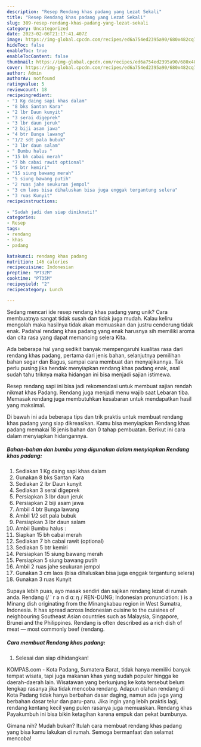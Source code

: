 ```yaml
---
description: "Resep Rendang khas padang yang Lezat Sekali"
title: "Resep Rendang khas padang yang Lezat Sekali"
slug: 309-resep-rendang-khas-padang-yang-lezat-sekali
category: Uncategorized
date: 2023-02-06T21:17:41.407Z
image: https://img-global.cpcdn.com/recipes/ed6a754ed2395a90/680x482cq70/rendang-khas-padang-foto-resep-utama.jpg
hideToc: false
enableToc: true
enableTocContent: false
thumbnail: https://img-global.cpcdn.com/recipes/ed6a754ed2395a90/680x482cq70/rendang-khas-padang-foto-resep-utama.jpg
cover: https://img-global.cpcdn.com/recipes/ed6a754ed2395a90/680x482cq70/rendang-khas-padang-foto-resep-utama.jpg
author: Admin
authorAv: notfound
ratingvalue: 5
reviewcount: 18
recipeingredient:
- "1 Kg daing sapi khas dalam"
- "8 bks Santan Kara"
- "2 lbr Daun kunyit"
- "3 serai digeprek"
- "3 lbr daun jeruk"
- "2 biji asam jawa"
- "4 btr Bunga lawang"
- "1/2 sdt pala bubuk"
- "3 lbr daun salam"
- " Bumbu halus "
- "15 bh cabai merah"
- "7 bh cabai rawit optional"
- "5 btr kemiri"
- "15 siung bawang merah"
- "5 siung bawang putih"
- "2 ruas jahe seukuran jempol"
- "3 cm laos bisa dihaluskan bisa juga enggak tergantung selera"
- "3 ruas Kunyit"
recipeinstructions:

- "Sudah jadi dan siap dinikmati!"
categories:
- Resep
tags:
- rendang
- khas
- padang

katakunci: rendang khas padang 
nutrition: 146 calories
recipecuisine: Indonesian
preptime: "PT32M"
cooktime: "PT35M"
recipeyield: "2"
recipecategory: Lunch

---
```





Sedang mencari ide resep rendang khas padang yang unik? Cara membuatnya sangat tidak susah dan tidak juga mudah. Kalau keliru mengolah maka hasilnya tidak akan memuaskan dan justru cenderung tidak enak. Padahal rendang khas padang yang enak harusnya sih memiliki aroma dan cita rasa yang dapat memancing selera Kita.





Ada beberapa hal yang sedikit banyak mempengaruhi kualitas rasa dari rendang khas padang, pertama dari jenis bahan, selanjutnya pemilihan bahan segar dan Bagus, sampai cara membuat dan menyajikannya. Tak perlu pusing jika hendak menyiapkan rendang khas padang enak,      asal sudah tahu triknya maka hidangan ini bisa menjadi sajian istimewa.














Resep rendang sapi ini bisa jadi rekomendasi untuk membuat sajian rendah nikmat khas Padang. Rendang juga menjadi menu wajib saat Lebaran tiba. Memasak rendang juga membutuhkan kesabaran untuk mendapatkan hasil yang maksimal.






Di bawah ini ada beberapa tips dan trik praktis untuk membuat rendang khas padang yang siap dikreasikan. Kamu bisa menyiapkan Rendang khas padang memakai 18 jenis bahan dan 0 tahap pembuatan. Berikut ini cara dalam menyiapkan hidangannya.

<!--inarticleads1-->

##### Bahan-bahan dan bumbu yang digunakan dalam menyiapkan Rendang khas padang:

1. Sediakan 1 Kg daing sapi khas dalam
1. Gunakan 8 bks Santan Kara
1. Sediakan 2 lbr Daun kunyit
1. Sediakan 3 serai digeprek
1. Persiapkan 3 lbr daun jeruk
1. Persiapkan 2 biji asam jawa
1. Ambil 4 btr Bunga lawang
1. Ambil 1/2 sdt pala bubuk
1. Persiapkan 3 lbr daun salam
1. Ambil  Bumbu halus :
1. Siapkan 15 bh cabai merah
1. Sediakan 7 bh cabai rawit (optional)
1. Sediakan 5 btr kemiri
1. Persiapkan 15 siung bawang merah
1. Persiapkan 5 siung bawang putih
1. Ambil 2 ruas jahe seukuran jempol
1. Gunakan 3 cm laos (bisa dihaluskan bisa juga enggak tergantung selera)
1. Gunakan 3 ruas Kunyit


Supaya lebih puas, ayo masak sendiri dan sajikan rendang lezat di rumah anda. Rendang (/ ˈ r ə n d ɑː ŋ / REN-DUNG; Indonesian pronunciation: ) is a Minang dish originating from the Minangkabau region in West Sumatra, Indonesia. It has spread across Indonesian cuisine to the cuisines of neighbouring Southeast Asian countries such as Malaysia, Singapore, Brunei and the Philippines. Rendang is often described as a rich dish of meat — most commonly beef (rendang. 

<!--inarticleads2-->

##### Cara membuat Rendang khas padang:


1. Selesai dan siap dihidangkan!

KOMPAS.com - Kota Padang, Sumatera Barat, tidak hanya memiliki banyak tempat wisata, tapi juga makanan khas yang sudah populer hingga ke daerah-daerah lain. Wisatawan yang berkunjung ke kota tersebut belum lengkap rasanya jika tidak mencoba rendang. Adapun olahan rendang di Kota Padang tidak hanya berbahan dasar daging, namun ada juga yang berbahan dasar telur dan paru-paru. Jika ingin yang lebih praktis lagi, rendang kentang kecil yang pulen rasanya juga memuaskan. Rendang khas Payakumbuh ini bisa bikin ketagihan karena empuk dan pekat bumbunya. 

Gimana nih? Mudah bukan? Itulah cara membuat rendang khas padang yang bisa kamu lakukan di rumah. Semoga bermanfaat dan selamat mencoba!
